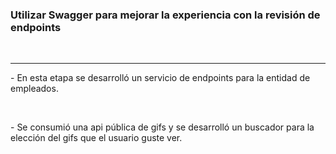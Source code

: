 <h3>Utilizar Swagger para mejorar la experiencia con la revisión de endpoints</h3><br/>
<hr/>
<p>- En esta etapa se desarrolló un servicio de endpoints para la entidad de empleados.</p><br/>
<p>- Se consumió una api pública de gifs y se desarrolló un buscador para la elección del gifs que el usuario guste ver.</p><br/>
